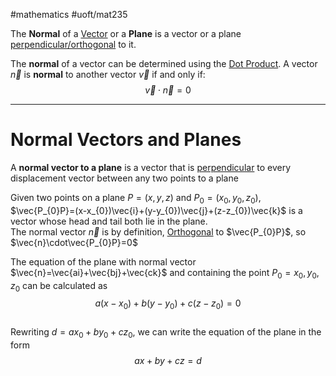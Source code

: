 #mathematics #uoft/mat235 

The **Normal** of a [Vector](../MAT223%20Notes/Vector.md) or a **Plane** is a vector or a plane [perpendicular/orthogonal](../MAT223%20Notes/Orthogonal.md) to it.

The **normal** of a vector can be determined using the [Dot Product](../MAT223%20Notes/Dot%20Product.md). A vector $\vec{n}$ is **normal** to another vector $\vec{v}$ if and only if: $$\vec{v}\cdot\vec{n}=0$$

---
# Normal Vectors and Planes
A **normal vector to a plane** is a vector that is [perpendicular](../MAT223%20Notes/Orthogonal.md) to every displacement vector between any two points to a plane

Given two points on a plane $P=(x,y,z)$ and $P_{0}=(x_{0},y_{0},z_{0})$, $\vec{P_{0}P}=(x-x_{0})\vec{i}+(y-y_{0})\vec{j}+(z-z_{0})\vec{k}$  is a vector whose head and tail both lie in the plane.  
The normal vector $\vec{n}$ is by definition, [Orthogonal](../MAT223%20Notes/Orthogonal.md) to $\vec{P_{0}P}$, so $\vec{n}\cdot\vec{P_{0}P}=0$ 

The equation of the plane with normal vector $\vec{n}=\vec{ai}+\vec{bj}+\vec{ck}$ and containing the point $P_{0}={x_{0},y_{0},z_{0}}$ can be calculated as $$a(x-x_0)+b(y-y_0)+c(z-z_0)=0$$  
Rewriting $d=ax_0+by_0+cz_0$, we can write the equation of the plane in the form $$ax+by+cz=d$$